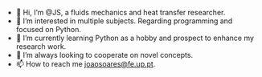 - 👋 Hi, I’m @JS, a fluids mechanics and heat transfer researcher.
- 👀 I’m interested in multiple subjects. Regarding programming and focused on Python.
- 🌱 I’m currently learning Python as a hobby and prospect to enhance my research work.
- 💞️ I’m always looking to cooperate on novel concepts.
- 📫 How to reach me joaosoares@fe.up.pt.

<!---
JDPS/JDPS is a ✨ special ✨ repository because its `README.md` (this file) appears on your GitHub profile.
You can click the Preview link to take a look at your changes.
--->
